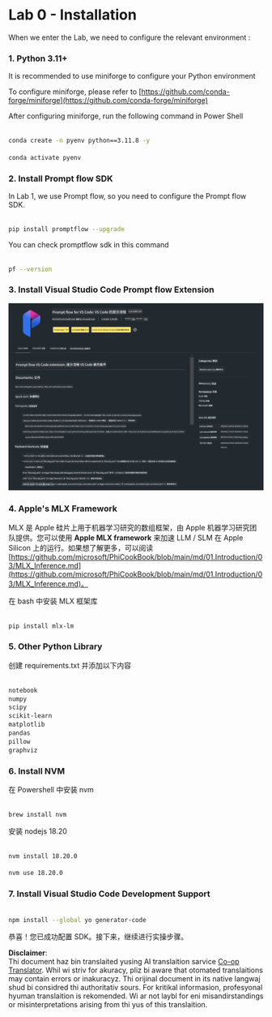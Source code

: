 <!--
CO_OP_TRANSLATOR_METADATA:
{
  "original_hash": "4b16264917d9b93169745d92b8ce8c65",
  "translation_date": "2025-05-07T13:55:13+00:00",
  "source_file": "md/02.Application/02.Code/Phi3/VSCodeExt/HOL/Apple/01.Installations.md",
  "language_code": "mo"
}
-->
# **Lab 0 - Installation**

When we enter the Lab, we need to configure the relevant environment :


### **1. Python 3.11+**

It is recommended to use miniforge to configure your Python environment 

To configure miniforge, please refer to [https://github.com/conda-forge/miniforge](https://github.com/conda-forge/miniforge)

After configuring miniforge, run the following command in Power Shell

```bash

conda create -n pyenv python==3.11.8 -y

conda activate pyenv

```


### **2. Install Prompt flow SDK**

In Lab 1, we use Prompt flow, so you need to configure the Prompt flow SDK.

```bash

pip install promptflow --upgrade

```

You can check promptflow sdk in this command


```bash

pf --version

```

### **3. Install Visual Studio Code Prompt flow Extension**

![pf](../../../../../../../../../translated_images/pf_ext.8cf76b5846e9b8562b0dd276004237b3ff3797066b9f912d39c0ae6c88b35878.mo.png)

### **4. Apple's MLX Framework**

MLX 是 Apple 硅片上用于机器学习研究的数组框架，由 Apple 机器学习研究团队提供。您可以使用 **Apple MLX framework** 来加速 LLM / SLM 在 Apple Silicon 上的运行。如果想了解更多，可以阅读 [https://github.com/microsoft/PhiCookBook/blob/main/md/01.Introduction/03/MLX_Inference.md](https://github.com/microsoft/PhiCookBook/blob/main/md/01.Introduction/03/MLX_Inference.md)。

在 bash 中安装 MLX 框架库


```bash

pip install mlx-lm

```



### **5. Other Python Library**


创建 requirements.txt 并添加以下内容

```txt

notebook
numpy 
scipy 
scikit-learn 
matplotlib 
pandas 
pillow 
graphviz

```


### **6. Install NVM**

在 Powershell 中安装 nvm 


```bash

brew install nvm

```

安装 nodejs 18.20


```bash

nvm install 18.20.0

nvm use 18.20.0

```

### **7. Install Visual Studio Code Development Support**


```bash

npm install --global yo generator-code

```

恭喜！您已成功配置 SDK。接下来，继续进行实操步骤。

**Disclaimer**:  
Thi document haz bin translaited yusing AI translaition sarvice [Co-op Translator](https://github.com/Azure/co-op-translator). Whil wi striv for akuracy, pliz bi aware that otomated translaitions may contain errors or inakuracyz. Thi orijinal document in its native langwaj shud bi considred thi authoritativ sours. For kritikal informasion, profesyonal hyuman translaition is rekomended. Wi ar not laybl for eni misandirstandings or misinterpretations arising from thi yus of this translaition.